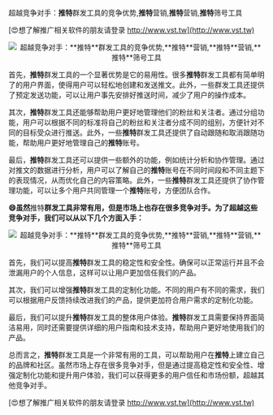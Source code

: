 超越竞争对手：**推特**群发工具的竞争优势,**推特**营销,**推特**营销,**推特**筛号工具

[😍想了解推广相关软件的朋友请登录 http://www.vst.tw](http://www.vst.tw)

 <center><img src="https://vst.tw/MP4/tuiguang/png/4.png" alt="超越竞争对手：**推特**群发工具的竞争优势,**推特**营销,**推特**营销,**推特**筛号工具"></center>

首先，**推特**群发工具的一个显著优势是它的易用性。很多**推特**群发工具都有简单明了的用户界面，使得用户可以轻松地创建和发送推文。此外，一些群发工具还提供了预定发送功能，可以让用户事先安排好推送时间，减少了用户的操作成本。

其次，**推特**群发工具还能够帮助用户更好地管理他们的粉丝和关注者。通过分组功能，用户可以根据不同的标准将自己的粉丝和关注者分成不同的组别，方便针对不同的目标受众进行推送。此外，一些**推特**群发工具还提供了自动跟随和取消跟随功能，帮助用户更好地管理自己的**推特**账号。

最后，**推特**群发工具还可以提供一些额外的功能，例如统计分析和协作管理。通过对推文的数据进行分析，用户可以了解自己的**推特**账号在不同时间段和不同主题下的表现情况，从而优化自己的内容策略。此外，一些**推特**群发工具还提供了协作管理功能，可以让多个用户共同管理一个**推特**账号，方便团队合作。

**😄虽然**推特**群发工具非常有用，但是市场上也存在很多竞争对手。为了超越这些竞争对手，我们可以从以下几个方面入手：**

 <center><img src="https://vst.tw/MP4/tuiguang/png/3.png" alt="超越竞争对手：**推特**群发工具的竞争优势,**推特**营销,**推特**营销,**推特**筛号工具"></center>

首先，我们可以提高**推特**群发工具的稳定性和安全性。确保可以正常运行并且不会泄漏用户的个人信息，这样可以让用户更加信任我们的产品。

其次，我们可以增强**推特**群发工具的定制化功能。不同的用户有不同的需求，我们可以根据用户反馈持续改进我们的产品，提供更加符合用户需求的定制化功能。

最后，我们可以提升**推特**群发工具的整体用户体验。**推特**群发工具需要保持界面简洁易用，同时还需要提供详细的用户指南和技术支持，帮助用户更好地使用我们的产品。

总而言之，**推特**群发工具是一个非常有用的工具，可以帮助用户在**推特**上建立自己的品牌和社区。虽然市场上存在很多竞争对手，但是通过提高稳定性和安全性、增强定制化功能和提升用户体验，我们可以获得更多的用户信任和市场份额，超越其他竞争对手。

[😍想了解推广相关软件的朋友请登录 http://www.vst.tw](http://www.vst.tw)



